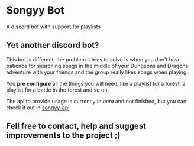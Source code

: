 
# Songyy Bot

A discord bot with support for playlists

## Yet another discord bot?

This bot is different, the problem it ~~tries~~ to solve is when you don't have patience
for searching songs in the middle of your Dungeons and Dragons adventure with
your friends and the group really likes songs when playing.

You **pre configure** all the things you will need, like a playlist for a forest,
a playlist for a battle in the forest and so on.

The api to provide usage is currently in *beta* and not finished, but you can
check it out in [songyy-api](https://github.com/gabrielpetry/songyy-api).


## Fell free to contact, help and suggest improvements to the project ;) 
